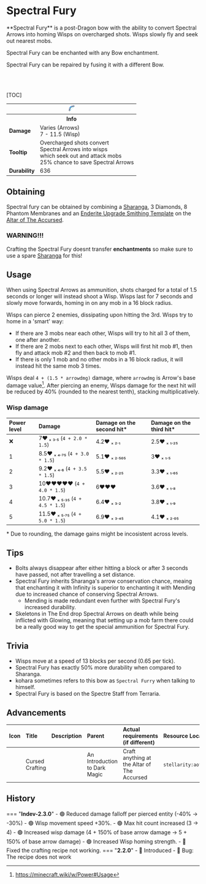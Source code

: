# Spectral Fury

<div class="result kohara-infobox-grid" markdown>
<div markdown class="kohara-infobox-text">
**Spectral Fury** is a post-Dragon bow with the ability to convert <i class="icon-minecraft icon-minecraft-spectral-arrow"></i>Spectral Arrows into homing Wisps on overcharged shots. Wisps slowly fly and seek out nearest mobs.

<i class="icon-minecraft icon-minecraft-enchanting-table"></i> Spectral Fury can be enchanted with any Bow enchantment.

<i class="icon-minecraft icon-minecraft-anvil"></i> Spectral Fury can be repaired by fusing it with a different <i class="icon-minecraft icon-minecraft-bow"></i>Bow.

<br><br>

[TOC]

</div>
<div class="kohara-infobox-table">
  <table id="kohara-infobox--item">
	<tr>
		<th colspan="2" class="kohara-infobox--top-image"><img src="../../assets/items/spectral_fury.png"></th>
	</tr>
	<tr>
		<th colspan="2">Info</th>
	</tr>
	<tr>
		<td><b>Damage</b></td>
		<td>Varies (Arrows)
		<br>
		7 - 11.5 (Wisp)
		</td>
	</tr>
	<tr>
		<td><b>Tooltip</b></td>
		<td>Overcharged shots convert
		<br>
		Spectral Arrows into wisps
		<br>
		which seek out and attack mobs
		<br>
		25% chance to save Spectral Arrows
		</td>
	</tr>
	<tr>
		<td><b>Durability</b></td>
		<td>636</td>
	</tr>
</table>
</div>
</div>

## Obtaining
Spectral fury can be obtained by combining a [Sharanga](sharanga.md), 3 Diamonds, 8 Phantom Membranes and an [Enderite Upgrade Smithing Template](materials/enderite_smithing_template.md) on the [Altar of The Accursed](../mechanics/altar_of_the_accursed.md).
### **WARNING!!!**
Crafting the Spectral Fury doesnt transfer **enchantments** so make sure to use a spare [Sharanga](sharanga.md) for this!

## Usage
When using <i class="icon-minecraft icon-minecraft-spectral-arrow"></i>Spectral Arrows as ammunition, shots charged for a total of 1.5 seconds or longer will instead shoot a Wisp. Wisps last for 7 seconds and slowly move forwards, homing in on any mob in a 16 block radius.

Wisps can pierce 2 enemies, dissipating upon hitting the 3rd. Wisps try to home in a 'smart' way:

- If there are 3 mobs near each other, Wisps will try to hit all 3 of them, one after another.
- If there are 2 mobs next to each other, Wisps will first hit mob #1, then fly and attack mob #2 and then back to mob #1.
- If there is only 1 mob and no other mobs in a 16 block radius, it will instead hit the same mob 3 times.

Wisps deal `4 + (1.5 * arrowdmg)` damage, where `arrowdmg` is Arrow's base damage value[^1]. After piercing an enemy, Wisps damage for the next hit will be reduced by 40% (rounded to the nearest tenth), stacking multiplicatively.

### Wisp damage
| Power level | Damage | Damage on the second hit* | Damage on the third hit* |
| :--- | :--- | :--- | :---|
| :x: | 7:heart: ₓ ₃․₅ (`4 + 2.0 * 1.5`) | 4.2:heart: ₓ ₂․₁ | 2.5:heart: ₓ ₁․₂₅ |
| 1 | 8.5:heart: ₓ ₄․₇₅ (`4 + 3.0 * 1.5`) | 5.1:heart: ₓ ₂․₅₀₅ | 3:heart: ₓ ₁․₅ |
| 2 | 9.2:heart: ₓ ₄․₆ (`4 + 3.5 * 1.5`) | 5.5:heart: ₓ ₂․₂₅ | 3.3:heart: ₓ ₁․₆₅ |
| 3 | 10:heart::heart::heart::heart::heart: (`4 + 4.0 * 1.5`) | 6:heart::heart::heart: | 3.6:heart: ₓ ₁․₈ |
| 4 | 10.7:heart: ₓ ₅․₃₅ (`4 + 4.5 * 1.5`) | 6.4:heart: ₓ ₃․₂ | 3.8:heart: ₓ ₁․₉ |
| 5 | 11.5:heart: ₓ ₅․₇₅ (`4 + 5.0 * 1.5`) | 6.9:heart: ₓ ₃․₄₅ | 4.1:heart: ₓ ₂․₀₅ |

\* Due to rounding, the damage gains might be incosistent across levels.

## Tips
- Bolts always disappear after either hitting a block or after 3 seconds have passed, not after travelling a set distance.
- Spectral Fury inherits Sharanga's arrow conservation chance, meaing that enchanting it with Infinity is superior to enchanting it with Mending due to increased chance of conserving <i class="icon-minecraft icon-minecraft-spectral-arrow"></i>Spectral Arrows.
    - Mending is made redundant even further with Spectral Fury's increased durability.
- Skeletons in The End drop <i class="icon-minecraft icon-minecraft-spectral-arrow"></i>Spectral Arrows on death while being inflicted with Glowing, meaning that setting up a mob farm there could be a really good way to get the special ammunition for Spectral Fury.

## Trivia
- Wisps move at a speed of 13 blocks per second (0.65 per tick).
- Spectral Fury has exactly 50% more durability when compared to Sharanga.
- kohara sometimes refers to this bow as `Spectral Furry` when talking to himself.
- Spectral Fury is based on the Spectre Staff from Terraria.

## Advancements
| Icon | Title | Description | Parent | Actual requirements (if different) | Resource Location |
| :--- | :--- | :--- | :--- | :--- | :--- |
| <div class="adv-div"><i class="adv adv-goal"></i><i class="icon-adv icon-stellarity icon-stellarity-aota"></i></div> | Cursed Crafting |  | An Introduction to Dark Magic | Craft anything at the Altar of The Accursed | `stellarity:aota/cursed_crafting` |

## History
=== "**Indev-2.3.0**"
	- :green_circle: Reduced damage falloff per pierced entity (-40% -> -30%)
	- :green_circle: Wisp movement speed +30%.
	- :green_circle: Max hit count increased (3 -> 4)
	- :green_circle: Increased wisp damage (4 + 150% of base arrow damage -> 5 + 150% of base arrow damage)
	- :green_circle: Increased Wisp homing strength.
	- :bug: Fixed the crafting recipe not working.
=== "**2.2.0**"
	- :rocket: Introduced
	- :bug: Bug: The recipe does not work

[^1]: https://minecraft.wiki/w/Power#Usage
